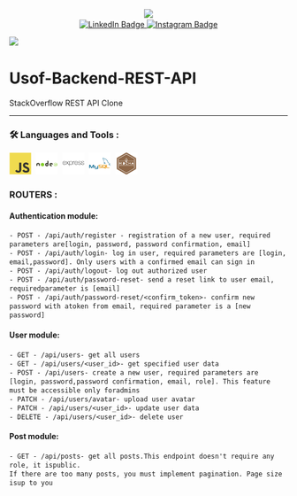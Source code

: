 <div id="header" align="center">
  <img src="https://media.giphy.com/media/M9gbBd9nbDrOTu1Mqx/giphy.gif" width="100"/>
</div>

<div id="badges" align="center">
  <a href="https://www.linkedin.com/in/%D0%BF%D0%B0%D0%B2%D0%B5%D0%BB-%D0%BC%D0%B0%D1%80%D1%87%D0%B5%D0%BD%D0%BA%D0%BE-74b98a224/">
    <img src="https://img.shields.io/badge/LinkedIn-blue?style=for-the-badge&logo=linkedin&logoColor=white" alt="LinkedIn Badge"/>
  </a>
  <a href="https://www.instagram.com/muilco/">
    <img src="https://img.shields.io/badge/Instagram-yellow?style=for-the-badge&logo=instagram&logoColor=white" alt="Instagram Badge"/>
  </a>
</div>

![](https://visitor-badge.glitch.me/badge?page_id=pmarchenkoucode.usof-backend-rest-api)


# Usof-Backend-REST-API
StackOverflow REST API Clone

---

### :hammer_and_wrench: Languages and Tools :

<div>
  <img src="https://github.com/devicons/devicon/blob/master/icons/javascript/javascript-original.svg" alt="JS" width="40" height="40"/>&nbsp;
  <img src="https://github.com/devicons/devicon/blob/master/icons/nodejs/nodejs-original-wordmark.svg" alt="NodeJS" width="40" height="40"/>&nbsp;
  <img src="https://github.com/devicons/devicon/blob/master/icons/express/express-original-wordmark.svg" alt="express" width="40" height="40"/>&nbsp;
  <img src="https://github.com/devicons/devicon/blob/master/icons/mysql/mysql-original-wordmark.svg" alt="MySQL" width="40" height="40"/>&nbsp;
  <img src="https://github.com/devicons/devicon/blob/master/icons/mocha/mocha-plain.svg" alt="Mocha" width="40" height="40"/>&nbsp;
</div>

### ROUTERS :
  #### Authentication module:
    - POST - /api/auth/register - registration of a new user, required parameters are[login, password, password confirmation, email]
    - POST - /api/auth/login- log in user, required parameters are [login, email,password]. Only users with a confirmed email can sign in
    - POST - /api/auth/logout- log out authorized user
    - POST - /api/auth/password-reset- send a reset link to user email, requiredparameter is [email]
    - POST - /api/auth/password-reset/<confirm_token>- confirm new password with atoken from email, required parameter is a [new password]
    
   #### User module:
    - GET - /api/users- get all users
    - GET - /api/users/<user_id>- get specified user data
    - POST - /api/users- create a new user, required parameters are [login, password,password confirmation, email, role]. This feature must be accessible only foradmins
    - PATCH - /api/users/avatar- upload user avatar
    - PATCH - /api/users/<user_id>- update user data
    - DELETE - /api/users/<user_id>- delete user
    
   #### Post module:
    - GET - /api/posts- get all posts.This endpoint doesn't require any role, it ispublic. 
    If there are too many posts, you must implement pagination. Page size isup to you
    
